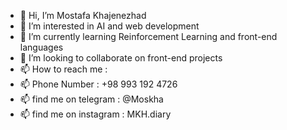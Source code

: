 - 👋 Hi, I’m Mostafa Khajenezhad
- 👀 I’m interested in AI and web development  
- 🌱 I’m currently learning Reinforcement Learning and front-end languages
- 💞️ I’m looking to collaborate on front-end projects
- 📫 How to reach me :
- 📫  Phone Number : +98 993 192 4726
- 📫   find me on telegram  : @Moskha
- 📫  find me on instagram  : MKH.diary

<!---
ALICTF/ALICTF is a ✨ special ✨ repository because its `README.md` (this file) appears on your GitHub profile.
You can click the Preview link to take a look at your changes.
--->
